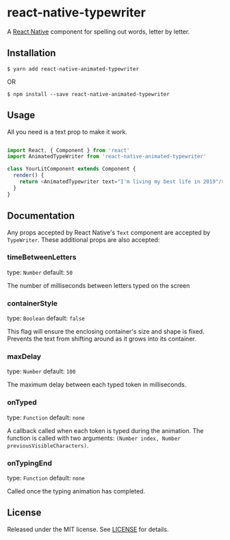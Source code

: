 # react-native-typewriter

A [React Native] component for spelling out words, letter by letter.

## Installation

```
$ yarn add react-native-animated-typewriter
```

OR

```
$ npm install --save react-native-animated-typewriter
```

## Usage

All you need is a text prop to make it work.

```javascript

import React, { Component } from 'react'
import AnimatedTypeWriter from 'react-native-animated-typewriter'

class YourLitComponent extends Component {
  render() {
    return <AnimatedTypewriter text="I'm living my best life in 2019"/>
  }
}
```

## Documentation

Any props accepted by React Native's `Text` component are accepted by `TypeWriter`. These additional props are also accepted:

### timeBetweenLetters

type: `Number` default: `50`

The number of milliseconds between letters typed on the screen

### containerStyle

type: `Boolean` default: `false`

This flag will ensure the enclosing container's size and shape is fixed.
Prevents the text from shifting around as it grows into its container.

### maxDelay

type: `Number` default: `100`

The maximum delay between each typed token in milliseconds.


### onTyped

type: `Function` default: `none`

A callback called when each token is typed during the animation. The
function is called with two arguments:
`(Number index, Number previousVisibleCharacters)`.

### onTypingEnd

type: `Function` default: `none`

Called once the typing animation has completed.

## License

Released under the MIT license. See [LICENSE](LICENSE) for details.

[React Native]: https://facebook.github.io/react-native/
